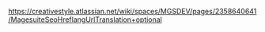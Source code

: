 https://creativestyle.atlassian.net/wiki/spaces/MGSDEV/pages/2358640641/MagesuiteSeoHreflangUrlTranslation+optional
